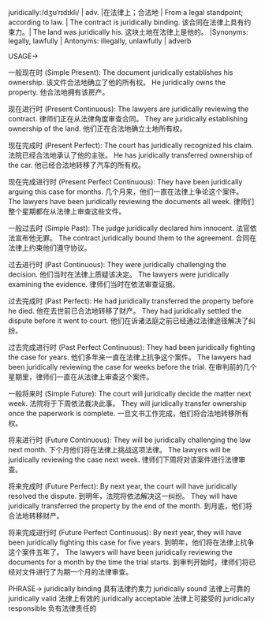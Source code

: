 juridically:/dʒʊˈrɪdɪkli/ | adv. |在法律上；合法地 | From a legal standpoint; according to law. | The contract is juridically binding.  该合同在法律上具有约束力。|  The land was juridically his. 这块土地在法律上是他的。 |Synonyms: legally, lawfully | Antonyms: illegally, unlawfully | adverb

USAGE->

一般现在时 (Simple Present):
The document juridically establishes his ownership. 该文件合法地确立了他的所有权。
He juridically owns the property. 他合法地拥有该房产。

现在进行时 (Present Continuous):
The lawyers are juridically reviewing the contract. 律师们正在从法律角度审查合同。
They are juridically establishing ownership of the land.  他们正在合法地确立土地所有权。

现在完成时 (Present Perfect):
The court has juridically recognized his claim. 法院已经合法地承认了他的主张。
He has juridically transferred ownership of the car. 他已经合法地转移了汽车的所有权。

现在完成进行时 (Present Perfect Continuous):
They have been juridically arguing this case for months.  几个月来，他们一直在法律上争论这个案件。
The lawyers have been juridically reviewing the documents all week. 律师们整个星期都在从法律上审查这些文件。


一般过去时 (Simple Past):
The judge juridically declared him innocent. 法官依法宣布他无罪。
The contract juridically bound them to the agreement. 合同在法律上约束他们遵守协议。

过去进行时 (Past Continuous):
They were juridically challenging the decision. 他们当时在法律上质疑该决定。
The lawyers were juridically examining the evidence.  律师们当时在依法审查证据。

过去完成时 (Past Perfect):
He had juridically transferred the property before he died. 他在去世前已合法地转移了财产。
They had juridically settled the dispute before it went to court. 他们在诉诸法庭之前已经通过法律途径解决了纠纷。

过去完成进行时 (Past Perfect Continuous):
They had been juridically fighting the case for years.  他们多年来一直在法律上抗争这个案件。
The lawyers had been juridically reviewing the case for weeks before the trial.  在审判前的几个星期里，律师们一直在从法律上审查这个案件。

一般将来时 (Simple Future):
The court will juridically decide the matter next week. 法院将于下周依法裁决此事。
They will juridically transfer ownership once the paperwork is complete. 一旦文书工作完成，他们将合法地转移所有权。


将来进行时 (Future Continuous):
They will be juridically challenging the law next month.  下个月他们将在法律上挑战这项法律。
The lawyers will be juridically reviewing the case next week. 律师们下周将对该案件进行法律审查。

将来完成时 (Future Perfect):
By next year, the court will have juridically resolved the dispute. 到明年，法院将依法解决这一纠纷。
They will have juridically transferred the property by the end of the month.  到月底，他们将合法地转移财产。

将来完成进行时 (Future Perfect Continuous):
By next year, they will have been juridically fighting this case for five years.  到明年，他们将在法律上抗争这个案件五年了。
The lawyers will have been juridically reviewing the documents for a month by the time the trial starts. 到审判开始时，律师们将已经对文件进行了为期一个月的法律审查。



PHRASE->
juridically binding  具有法律约束力
juridically sound  法律上可靠的
juridically valid  法律上有效的
juridically acceptable  法律上可接受的
juridically responsible  负有法律责任的
